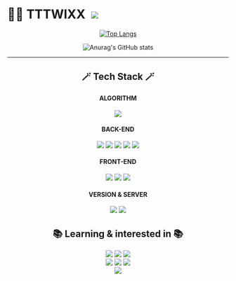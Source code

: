 <h1> 😶‍🌫️&nbsp;TTTWIXX &nbsp;<a href="https://hits.seeyoufarm.com"><img src="https://hits.seeyoufarm.com/api/count/incr/badge.svg?url=https%3A%2F%2Fgithub.com%2Ftttwixx&count_bg=%23929384&title_bg=%23E02E2E&icon=&icon_color=%236DDAE6&title=hits&edge_flat=false"/></a></h1>
<div align = "center">

<!--  [![Solved.ac Profile](http://mazassumnida.wtf/api/v2/generate_badge?boj=tttwixx)](https://solved.ac/tttwixx/)
 ![mazandi profile](http://mazandi.herokuapp.com/api?handle=tttwixx&theme=warm) -->
 [![Top Langs](https://github-readme-stats.vercel.app/api/top-langs/?username=TTTWIXX&layout=compact)](https://github.com/tttwixx/github-readme-stats)
  
![Anurag's GitHub stats](https://github-readme-stats.vercel.app/api?username=TTTWIXX&show_icons=true&theme=radical)<br>


<hr>  
 <h2>🪄 Tech Stack 🪄</h2>

#### ALGORITHM <br>
<img src="https://img.shields.io/badge/Java-007396?style=flat-square&logo=Java&logoColor=white"/> <br>
#### BACK-END<br>
<img src="https://img.shields.io/badge/Java-007396?style=flat-square&logo=Java&logoColor=white"/>
<img src="https://img.shields.io/badge/Spring-6DB33F?style=flat-square&logo=Spring&logoColor=white"/>
<img src="https://img.shields.io/badge/Spring Boot-6db33f?style=flat&logo=Spring Boot&logoColor=white" />  
<img src="https://img.shields.io/badge/mariadb-003545?style=flat&logo=mariadb&logoColor=white" />
<img src="https://img.shields.io/badge/Oracle-F80000?style=flat-square&logo=Oracle&logoColor=white"/>

 #### FRONT-END<br>
<img src="https://img.shields.io/badge/HTML5-E34F26?style=flat&logo=HTML5&logoColor=white" />
<img src="https://img.shields.io/badge/CSS3-1572B6?style=flat&logo=CSS3&logoColor=white" />
<img src="https://img.shields.io/badge/JavaScript-F7DF1E?style=flat-square&logo=javascript&logoColor=black"/>


 ####  VERSION & SERVER <br>
<img src="https://img.shields.io/badge/Git-F05032?style=flat-square&logo=Git&logoColor=white"/>
<img src="https://img.shields.io/badge/amazonaws-232F3E?style=flat-square&logo=amazonaws&logoColor=white"/>


## 📚 Learning & interested in 📚


<img src="https://img.shields.io/badge/Python-3766AB?style=flat-square&logo=Python&logoColor=white"/>
<img src="https://img.shields.io/badge/django-092E20?style=flat-square&logo=django&logoColor=white"/>
<img src="https://img.shields.io/badge/docker-2496ED?style=flat-square&logo=docker&logoColor=white"/><br>
<img src="https://img.shields.io/badge/kubernetes-326CE5?style=flat-square&logo=kubernetes&logoColor=white"/>
<img src="https://img.shields.io/badge/grafana-F46800?style=flat-square&logo=grafana&logoColor=white"/>
<img src="https://img.shields.io/badge/nodedotjs-339933?style=flat-square&logo=node.js&logoColor=white"/>

  
  
    
</br>
 <img src = "KakaoTalk_20230419_135321211.gif"> 
